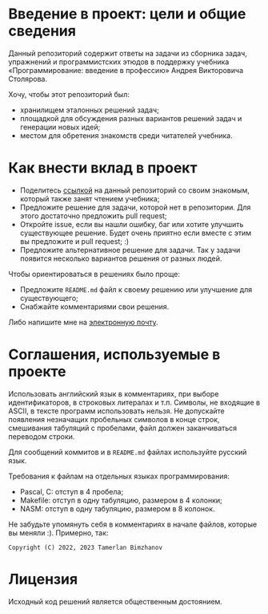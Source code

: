 # Введение в проект: цели и общие сведения
Данный репозиторий содержит ответы на задачи из сборника задач, упражнений и программистских этюдов в поддержку учебника «Программирование: введение в профессию» Андрея Викторовича Столярова.

Хочу, чтобы этот репозиторий был:
- хранилищем эталонных решений задач;
- площадкой для обсуждения разных вариантов решений задач и генерации новых идей;
- местом для обретения знакомств среди читателей учебника.

# Как внести вклад в проект
- Поделитесь [ссылкой](https://github.com/bimzhanovt/progintro-taskbook) на данный репозиторий со своим знакомым, который также занят  чтением учебника;
- Предложите решение для задачи, которой нет в репозитории. Для этого достаточно предложить pull request;
- Откройте issue, если вы нашли ошибку, баг или хотите улучшить существующее решение. Будет очень приятно если вместе с этим вы предложите и pull request; :)
- Предложите альтернативное решение для задачи. Так у задачи появится несколько вариантов решения от разных людей.

Чтобы ориентироваться в решениях было проще:
- Предложите `README.md` файл к своему решению или улучшение для существующего;
- Снабжайте комментариями свои решения.

Либо напишите мне на [электронную почту](mailto:bimzhanovt.net@gmail.com).

# Соглашения, используемые в проекте
Использовать английский язык в комментариях, при выборе идентификаторов,
в строковых литералах и т.п. Символы, не входящие в ASCII, в тексте программ
использовать нельзя. Не допускайте появления незначащих пробельных символов
в конце строк, смешивания табуляций с пробелами, файл должен заканчиваться
переводом строки.

Для сообщений коммитов и в `README.md` файлах используйте русский язык.

Требования к файлам на отдельных языках программирования:
- Pascal, C: отступ в 4 пробела;
- Makefile: отступ в одну табуляцию, размером в 4 колонки;
- NASM: отступ в одну табуляцию, размером в 8 колонок.

Не забудьте упомянуть себя в комментариях в начале файлов, которые вы меняли :). Примерно, так:
```
Copyright (C) 2022, 2023 Tamerlan Bimzhanov
```

# Лицензия
Исходный код решений является общественным достоянием.
